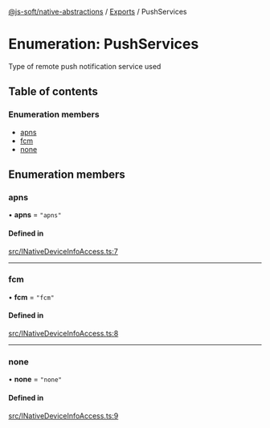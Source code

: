 [@js-soft/native-abstractions](../README.md) / [Exports](../modules.md) / PushServices

# Enumeration: PushServices

Type of remote push notification service used

## Table of contents

### Enumeration members

- [apns](PushServices.md#apns)
- [fcm](PushServices.md#fcm)
- [none](PushServices.md#none)

## Enumeration members

### apns

• **apns** = `"apns"`

#### Defined in

[src/INativeDeviceInfoAccess.ts:7](https://github.com/js-soft/ts-native-access/blob/7416af4/packages/abstractions/src/INativeDeviceInfoAccess.ts#L7)

___

### fcm

• **fcm** = `"fcm"`

#### Defined in

[src/INativeDeviceInfoAccess.ts:8](https://github.com/js-soft/ts-native-access/blob/7416af4/packages/abstractions/src/INativeDeviceInfoAccess.ts#L8)

___

### none

• **none** = `"none"`

#### Defined in

[src/INativeDeviceInfoAccess.ts:9](https://github.com/js-soft/ts-native-access/blob/7416af4/packages/abstractions/src/INativeDeviceInfoAccess.ts#L9)
